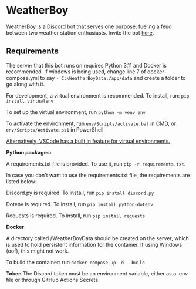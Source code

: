 # WeatherBoy
WeatherBoy is a Discord bot that serves one purpose: fueling a feud between two weather station enthusiasts. Invite the bot [here](https://discord.com/api/oauth2/authorize?client_id=1197038110417109122&permissions=414464862272&scope=bot).
## Requirements
The server that this bot runs on requires Python 3.11 and Docker is recommended. If windows is being used, change line 7 of docker-compose.yml to say `- C:\WeatherBoyData:/app/data` and create a folder to go along with it.


For development, a virtual environment is recommended. To install, run:
`pip install virtualenv`

To set up the virtual environment, run
`python -m venv env`

To activate the environment, run `env/Scripts/activate.bat` in CMD, or `env/Scripts/Activate.ps1` in PowerShell.

[Alternatively, VSCode has a built in feature for virtual environments.](https://code.visualstudio.com/docs/python/environments)

**Python packages:**


A requirements.txt file is provided. To use it, run `pip -r requirements.txt`.

In case you don't want to use the requirements.txt file, the requirements are listed below: 

Discord.py is required. To install, run `pip install discord.py`

Dotenv is required. To install, run `pip install python-dotenv`

Requests is required. To install, run `pip install requests`

**Docker**

A directory called /WeatherBoyData should be created on the server, which is used to hold persistent information for the container.
If using Windows (oof), this might not work.

To build the container: run `docker compose up -d --build`

**Token**
The Discord token must be an environment variable, either as a .env file or through GitHub Actions Secrets.
